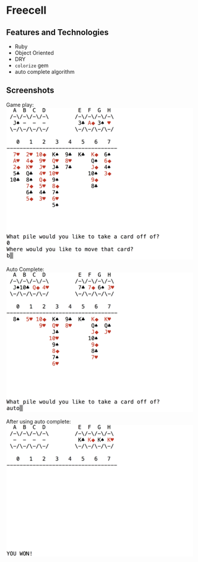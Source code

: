 # Freecell

## Features and Technologies

- Ruby
- Object Oriented
- DRY
- `colorize` gem
- auto complete algorithm


## Screenshots

Game play:
![game_play](docs/game_play.png)

Auto Complete:
![auto](docs/auto.png)

After using auto complete:
![auto_complete](docs/auto_complete.png)
